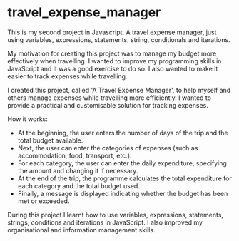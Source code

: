 # travel_expense_manager
This is my second project in Javascript. A travel expense manager, just using variables, expressions, statements, string, conditionals and iterations.


My motivation for creating this project was to manage my budget more effectively when travelling. I wanted to improve my programming skills in JavaScript and it was a good exercise to do so. I also wanted to make it easier to track expenses while travelling.


I created this project, called 'A Travel Expense Manager', to help myself and others manage expenses while travelling more efficiently. I wanted to provide a practical and customisable solution for tracking expenses.

How it works:
- At the beginning, the user enters the number of days of the trip and the total budget available.
- Next, the user can enter the categories of expenses (such as accommodation, food, transport, etc.).
- For each category, the user can enter the daily expenditure, specifying the amount and changing it if necessary.
- At the end of the trip, the programme calculates the total expenditure for each category and the total budget used.
- Finally, a message is displayed indicating whether the budget has been met or exceeded.



During this project I learnt how to use variables, expressions, statements, strings, conditions and iterations in JavaScript. I also improved my organisational and information management skills.

